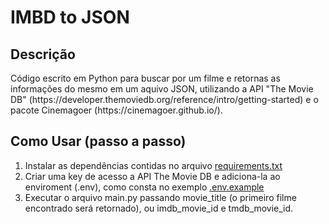 # IMBD to JSON

## Descrição
<p>Código escrito em Python para buscar por um filme e retornas as informações do mesmo em um aquivo JSON, utilizando a API "The Movie DB" (https://developer.themoviedb.org/reference/intro/getting-started) e o pacote Cinemagoer (https://cinemagoer.github.io/).</p>

## Como Usar (passo a passo)
1. Instalar as dependências contidas no arquivo [requirements.txt](https://github.com/thosijulio/IMDBtoJSON/blob/main/requirements.txt)
2. Criar uma key de acesso a API The Movie DB e adiciona-la ao enviroment (.env), como consta no exemplo [.env.example](https://github.com/thosijulio/IMDBtoJSON/blob/main/.env.example)
3. Executar o arquivo main.py passando movie_title (o primeiro filme encontrado será retornado), ou imdb_movie_id e tmdb_movie_id.
